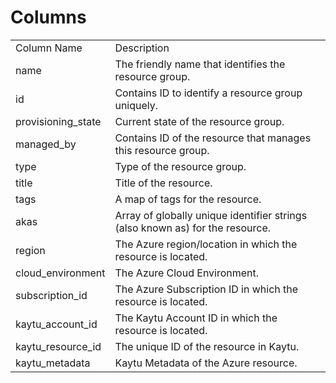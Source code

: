 # Columns  

<table>
	<tr><td>Column Name</td><td>Description</td></tr>
	<tr><td>name</td><td>The friendly name that identifies the resource group.</td></tr>
	<tr><td>id</td><td>Contains ID to identify a resource group uniquely.</td></tr>
	<tr><td>provisioning_state</td><td>Current state of the resource group.</td></tr>
	<tr><td>managed_by</td><td>Contains ID of the resource that manages this resource group.</td></tr>
	<tr><td>type</td><td>Type of the resource group.</td></tr>
	<tr><td>title</td><td>Title of the resource.</td></tr>
	<tr><td>tags</td><td>A map of tags for the resource.</td></tr>
	<tr><td>akas</td><td>Array of globally unique identifier strings (also known as) for the resource.</td></tr>
	<tr><td>region</td><td>The Azure region/location in which the resource is located.</td></tr>
	<tr><td>cloud_environment</td><td>The Azure Cloud Environment.</td></tr>
	<tr><td>subscription_id</td><td>The Azure Subscription ID in which the resource is located.</td></tr>
	<tr><td>kaytu_account_id</td><td>The Kaytu Account ID in which the resource is located.</td></tr>
	<tr><td>kaytu_resource_id</td><td>The unique ID of the resource in Kaytu.</td></tr>
	<tr><td>kaytu_metadata</td><td>Kaytu Metadata of the Azure resource.</td></tr>
</table>